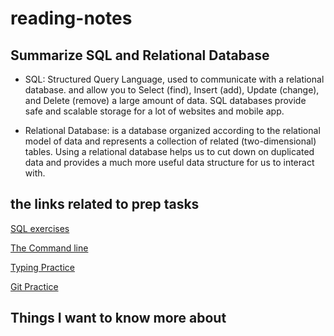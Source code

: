 # reading-notes

## Summarize SQL and Relational Database

- SQL: Structured Query Language, used to communicate with a relational database.
and allow you to Select (find), Insert (add), Update (change), and Delete (remove) a large amount of data.
SQL databases provide safe and scalable storage for a lot of websites and mobile app.

- Relational Database: is a database organized according to the relational model of data and represents a collection of related (two-dimensional) tables.
 Using a relational database helps us to cut down on duplicated data and provides a much more useful data structure for us to interact with.

## the links related to prep tasks

[SQL exercises](./sql.md)

[The Command line](./command-line.md)

[Typing Practice](./typing.md)

[Git Practice](./git-practice.md)

## Things I want to know more about
